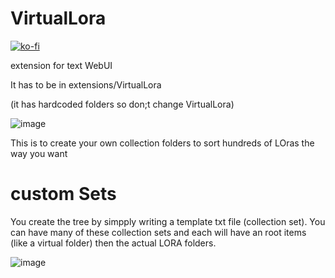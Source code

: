 # VirtualLora

[![ko-fi](https://ko-fi.com/img/githubbutton_sm.svg)](https://ko-fi.com/Q5Q5MOB4M)

extension for text WebUI

It has to be in extensions/VirtualLora

(it has hardcoded folders so don;t change VirtualLora)

![image](https://github.com/FartyPants/VirtualLora/assets/23346289/2aa0d0d6-7288-4179-99e7-d8e60c8187be)

This is to create your own collection folders to sort hundreds of LOras the way you want

# custom Sets

You create the tree by simpply writing a template txt file (collection set). You can have many of these collection sets and each will have an root items (like a virtual folder) then the actual LORA folders.

![image](https://github.com/FartyPants/VirtualLora/assets/23346289/c952ab9e-0113-4213-99a5-5c8bee4e9543)



